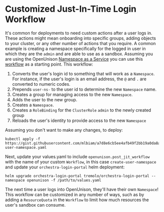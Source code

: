 # Customized Just-In-Time Login Workflow

It's common for deployments to need custom actions after a user logs in.  These actions might mean onboarding into specific groups,
adding objects to your cluster, or any other number of actions that you require.  A common example is creating a namespace specifically
for the logged in user in which they are the `admin` and are able to use as a sandbox.  Assuming you are using the OpenUnison 
[Namespace as a Service](../../namespace_as_a_service/) you can use this [workflow](https://gist.github.com/mlbiam/a7d8e6cb5ee4afb49f2bb19a0da8a726) 
as a starting point.  This workflow:

1. Converts the user's login id to something that will work as a `Namespace`.  For instance, if the user's login is an email address, the `@` and `.` are converted to numeric codes.  
2. Prepends `user-ns-` to the user id to determine the new `Namespace` name.
3. Creates a group for managing access to the new `Namespace`.
4. Adds the user to the new group.
5. Creates a `Namespace`.
6. Creates a `RoleBinding` for the `ClusterRole` `admin` to the newly created group
7. Reloads the user's identity to provide access to the new `Namespace`

Assuming you don't want to make any changes, to deploy:

```
kubectl apply -f https://gist.githubusercontent.com/mlbiam/a7d8e6cb5ee4afb49f2bb19a0da8a726/raw/c49a129ca6f1962866f9972d3854960b634b5538/create-user-namespace.yaml
```

Next, update your values.yaml to include `openunison.post_jit_workflow` with the name of your custom `Workflow`, in this case `create-user-namespace` and update your `orchestra-login-portal` helm deployment:

```
helm upgrade orchestra-login-portal tremolo/orchestra-login-portal --namespace openunison -f /path/to/values.yaml
```

The next time a user logs into OpenUnison, they'll have their own `Namespace`!  This workflow can be customized in any number of ways, such as by adding
a `ResourceQuota` in the `Workflow` to limit how much resources the user's sandbox can consume.  